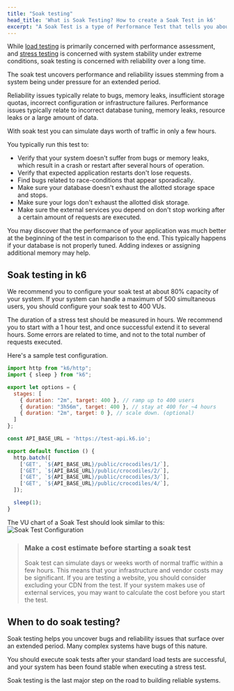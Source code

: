 ```yaml
---
title: "Soak testing"
head_title: 'What is Soak Testing? How to create a Soak Test in k6'
excerpt: "A Soak Test is a type of Performance Test that tells you about the reliability and performance of your system over an extended period of time. Let’s see an example."
---
```


While [load testing](/test-types/load-testing) is primarily concerned with performance assessment, and
[stress testing](/test-types/stress-testing) is concerned with system stability under extreme conditions, soak testing is concerned with reliability over a long time.

The soak test uncovers performance and reliability issues stemming from a system being under 
pressure for an extended period.

Reliability issues typically relate to bugs, memory leaks, insufficient storage quotas,
incorrect configuration or infrastructure failures. Performance issues typically relate to
incorrect database tuning, memory leaks, resource leaks or a large amount of data. 

With soak test you can simulate days worth of traffic in only a few hours.

You typically run this test to:
 - Verify that your system doesn't suffer from bugs or memory leaks, which result in a crash or
   restart after several hours of operation.
 - Verify that expected application restarts don't lose requests.
 - Find bugs related to race-conditions that appear sporadically. 
 - Make sure your database doesn't exhaust the allotted storage space and stops.
 - Make sure your logs don't exhaust the allotted disk storage.
 - Make sure the external services you depend on don't stop working after a certain amount of
   requests are executed.
 
You may discover that the performance of your application was much better at the beginning of the
test in comparison to the end. This typically happens if your database is not properly tuned.
Adding indexes or assigning additional memory may help.

## Soak testing in k6

We recommend you to configure your soak test at about 80% capacity of your system.
If your system can handle a maximum of 500 simultaneous users, you should configure your soak test to 400 VUs.

The duration of a stress test should be measured in hours. We recommend you to start with a 1 hour test, 
and once successful extend it to several hours.
Some errors are related to time, and not to the total number of requests executed.

Here's a sample test configuration.

<div class="code-group" data-props='{"labels": ["sample-soak-test.js"], "lineNumbers": [true]}'>

```javascript
import http from "k6/http";
import { sleep } from "k6";

export let options = {
  stages: [
    { duration: "2m", target: 400 }, // ramp up to 400 users
    { duration: "3h56m", target: 400 }, // stay at 400 for ~4 hours
    { duration: "2m", target: 0 }, // scale down. (optional)
  ]
};

const API_BASE_URL = 'https://test-api.k6.io'; 

export default function () {
  http.batch([
    ['GET', `${API_BASE_URL}/public/crocodiles/1/`],
    ['GET', `${API_BASE_URL}/public/crocodiles/2/`],
    ['GET', `${API_BASE_URL}/public/crocodiles/3/`],
    ['GET', `${API_BASE_URL}/public/crocodiles/4/`],
  ]); 

  sleep(1);
}
```
</div>

The VU chart of a Soak Test should look similar to this:
![Soak Test Configuration](./images/soak-test.png)


<div class="doc-blockquote" data-props='{"mod": "warning"}'>

> ### Make a cost estimate before starting a soak test
>
> Soak test can simulate days or weeks worth of normal traffic within a few hours. This means that your 
> infrastructure and vendor costs may be significant.
> If you are testing a website, you should consider excluding your CDN from the test.
> If your system makes use of external services, you may want to calculate the cost before you start the test.

</div>

## When to do soak testing?
Soak testing helps you uncover bugs and reliability issues that surface over an extended period. Many complex systems have bugs of this nature.

You should execute soak tests after your standard load tests are successful, and your system has been found stable when executing a stress test.

Soak testing is the last major step on the road to building reliable systems.

<script type="application/ld+json">
{
  "@context": "https://schema.org",
  "@type": "FAQPage",
  "mainEntity": [{
    "@type": "Question",
    "name": "When to do soak testing?",
    "acceptedAnswer": {
      "@type": "Answer",
      "text": "<p>Soak testing helps you uncover bugs and reliability issues that surface over an extended period. Many complex systems have bugs of this nature.</p>
<p>You should execute soak tests after your standard load tests are successful, and your system has been found stable when executing a stress test.</p>
<p>Soak testing is the last major step on the road to building reliable systems.</p>"
    }
  }]
}
</script>

